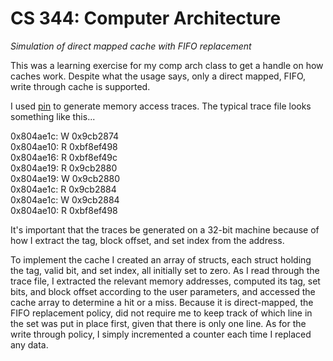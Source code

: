 CS 344: Computer Architecture
========

*Simulation of direct mapped cache with FIFO replacement*

This was a learning exercise for my comp arch class to get a handle on how caches work. Despite what the usage says, only a direct mapped, FIFO, write through cache is supported.

I used [pin](http://software.intel.com/sites/landingpage/pintool/docs/58423/Pin/html/) to generate memory access traces. The typical trace file looks something like this...

0x804ae1c: W 0x9cb2874  
0x804ae10: R 0xbf8ef498  
0x804ae16: R 0xbf8ef49c  
0x804ae19: R 0x9cb2880  
0x804ae19: W 0x9cb2880  
0x804ae1c: R 0x9cb2884  
0x804ae1c: W 0x9cb2884  
0x804ae10: R 0xbf8ef498  

It's important that the traces be generated on a 32-bit machine because of how I extract the tag, block offset, and set index from the address.

To implement the cache I created an array of structs, each struct holding the tag, valid bit, and set index, all initially set to zero. As I read through the trace file, I extracted the relevant memory addresses, computed its tag, set bits, and block offset according to the user parameters, and accessed the cache array to determine a hit or a miss. Because it is direct-mapped, the FIFO replacement policy, did not require me to keep track of which line in the set was put in place first, given that there is only one line. As for the write through policy, I simply incremented a counter each time I replaced any data.
